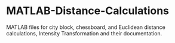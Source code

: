 # MATLAB-Distance-Calculations
MATLAB files for city block, chessboard, and Euclidean distance calculations, Intensity Transformation and their documentation.
